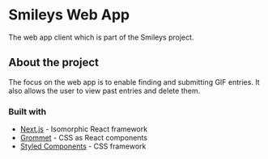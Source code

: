 # Smileys Web App

The web app client which is part of the Smileys project.

## About the project

The focus on the web app is to enable finding and submitting GIF entries. It also allows the user to view past entries and delete them.

### Built with

- [Next.js][nextjs] - Isomorphic React framework
- [Grommet][grommet] - CSS as React components
- [Styled Components][styled] - CSS framework

[nextjs]: https://nextjs.org
[styled]: https://www.styled-components.com
[grommet]: https://v2.grommet.io/
